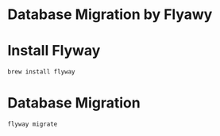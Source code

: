 Database Migration by Flyawy
====

# Install Flyway

```
brew install flyway
```

# Database Migration

```
flyway migrate
```